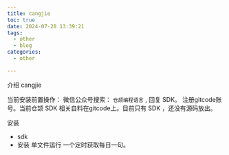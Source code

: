 ```yaml
---
title: cangjie
toc: true
date: 2024-07-20 13:39:21
tags:
  - other
  - blog
categories:
  - other

---
```




<!--more-->

介绍
cangjie

当前安装前置操作：
微信公众号搜索：
`仓颉编程语言` , 回复 SDK。
注册gitcode账号。当前仓颉 SDK 相关自料在gitcode上。目前只有 SDK ，还没有源码放出。

安装
  - sdk
  - 安装
单文件运行
一个定时获取每日一句。



